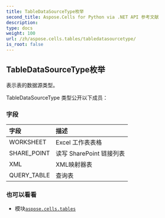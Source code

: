 ```yaml
---
title: TableDataSourceType枚举
second_title: Aspose.Cells for Python via .NET API 参考文献
description:
type: docs
weight: 100
url: /zh/aspose.cells.tables/tabledatasourcetype/
is_root: false
---
```

## TableDataSourceType枚举
表示表的数据源类型。



TableDataSourceType 类型公开以下成员：

### 字段
|字段|描述|
| :- | :- |
| WORKSHEET | Excel 工作表表格|
| SHARE_POINT |读写 SharePoint 链接列表|
| XML |XML映射器表|
| QUERY_TABLE |查询表|



### 也可以看看
* 模块[`aspose.cells.tables`](..)
